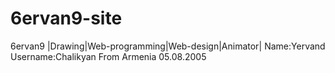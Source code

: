 # 6ervan9-site
6ervan9 |Drawing|Web-programming|Web-design|Animator| Name:Yervand Username:Chalikyan From Armenia 05.08.2005
